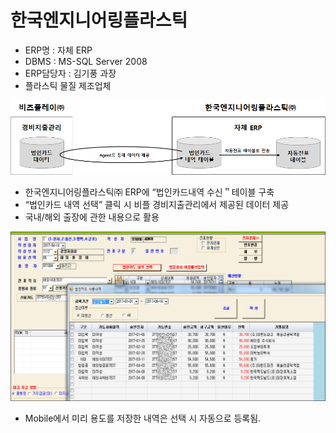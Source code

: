 # 한국엔지니어링플라스틱

 - ERP명 : 자체 ERP  
 - DBMS : MS-SQL Server 2008  
 - ERP담당자 : 김기풍 과장  
 - 플라스틱 물질 제조업체

![\[&#xADF8;&#xB9BC;1\] &#xAD6C;&#xC131;&#xB3C4;](../../../.gitbook/assets/image%20%28172%29.png)

 - 한국엔지니어링플라스틱㈜ ERP에 “법인카드내역 수신＂테이블 구축  
 - “법인카드 내역 선택” 클릭 시 비플 경비지출관리에서 제공된 데이터 제공  
 - 국내/해외 출장에 관한 내용으로 활용

![\[&#xADF8;&#xB9BC;2\] &#xBC95;&#xC778;&#xCE74;&#xB4DC; &#xC0AC;&#xC6A9;&#xB0B4;&#xC5ED; &#xC804;&#xD45C;&#xC791;&#xC131;](../../../.gitbook/assets/image%20%28209%29.png)

 - Mobile에서 미리 용도를 저장한 내역은 선택 시 자동으로 등록됨.

